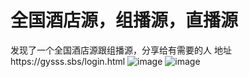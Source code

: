 # 全国酒店源，组播源，直播源
发现了一个全国酒店源跟组播源，分享给有需要的人
地址https://gysss.sbs/login.html
![image](https://github.com/user-attachments/assets/a72fda8d-5b1b-4181-927d-5f1ba65cecc5)
![image](https://github.com/user-attachments/assets/62b1854d-a70f-4fa1-a581-787b00a42a43)

